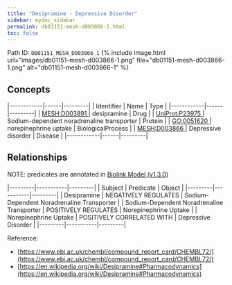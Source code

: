 ```yaml
---
title: "Desipramine - Depressive Disorder"
sidebar: mydoc_sidebar
permalink: db01151-mesh-d003866-1.html
toc: false 
---
```



Path ID: `DB01151_MESH_D003866_1`
{% include image.html url="images/db01151-mesh-d003866-1.png" file="db01151-mesh-d003866-1.png" alt="db01151-mesh-d003866-1" %}

## Concepts

|------------|------|---------|
| Identifier | Name | Type    |
|------------|------|---------|
| <a href="https://identifiers.org/MESH:D003891">MESH:D003891 </a> | desipramine | Drug |
| <a href="https://identifiers.org/UniProt:P23975">UniProt:P23975 </a> | Sodium-dependent noradrenaline transporter | Protein |
| <a href="https://identifiers.org/GO:0051620">GO:0051620 </a> | norepinephrine uptake | BiologicalProcess |
| <a href="https://identifiers.org/MESH:D003866">MESH:D003866 </a> | Depressive disorder | Disease |
|------------|------|---------|

## Relationships


NOTE: predicates are annotated in <a href="https://github.com/biolink/biolink-model/releases/tag/v1.3.0">Biolink Model (v1.3.0)</a>

|---------|-----------|---------|
| Subject | Predicate | Object  |
|---------|-----------|---------|
| Desipramine | NEGATIVELY REGULATES | Sodium-Dependent Noradrenaline Transporter |
| Sodium-Dependent Noradrenaline Transporter | POSITIVELY REGULATES | Norepinephrine Uptake |
| Norepinephrine Uptake | POSITIVELY CORRELATED WITH | Depressive Disorder |
|---------|-----------|---------|

Reference: 
  - [https://www.ebi.ac.uk/chembl/compound_report_card/CHEMBL72/](https://www.ebi.ac.uk/chembl/compound_report_card/CHEMBL72/)
  - [https://en.wikipedia.org/wiki/Desipramine#Pharmacodynamics](https://en.wikipedia.org/wiki/Desipramine#Pharmacodynamics)
